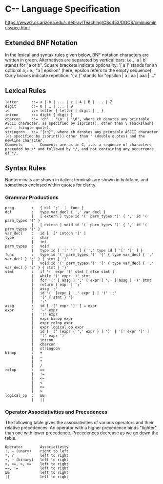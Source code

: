 # C-- Language Specification

https://www2.cs.arizona.edu/~debray/Teaching/CSc453/DOCS/cminusminusspec.html

## Extended BNF Notation
In the lexical and syntax rules given below, BNF notation characters are written in green.
Alternatives are separated by vertical bars: i.e., 'a | b' stands for "a or b".
Square brackets indicate optionality: '[ a ]' stands for an optional a, i.e., "a | epsilon" (here, epsilon refers to the empty sequence).
Curly braces indicate repetition: '{ a }' stands for "epsilon | a | aa | aaa | ..."


## Lexical Rules

```
letter	    ::=	a | b | ... | z | A | B | ... | Z
digit	    ::=	0 | 1 | ... | 9
id	        ::=	letter { letter | digit | _ }
intcon	    ::=	digit { digit }
charcon	    ::=	'ch' | '\n' | '\0', where ch denotes any printable ASCII character, as specified by isprint(), other than \ (backslash) and ' (single quote).
stringcon	::=	"{ch}", where ch denotes any printable ASCII character (as specified by isprint()) other than " (double quotes) and the newline character.
Comments	 	Comments are as in C, i.e. a sequence of characters preceded by /* and followed by */, and not containing any occurrence of */.
```

## Syntax Rules

Nonterminals are shown in italics; terminals are shown in boldface, and sometimes enclosed within quotes for clarity.

### Grammar Productions

```
prog	    :	{ dcl ';'  |  func }
dcl	        :	type var_decl { ',' var_decl }
 	        |	[ extern ] type id '(' parm_types ')' { ',' id '(' parm_types ')' }
 	        |	[ extern ] void id '(' parm_types ')' { ',' id '(' parm_types ')' }
var_decl	:	id [ '[' intcon ']' ]
type	    :	char
 	        |	int
parm_types	:	void
 	        |	type id [ '[' ']' ] { ',' type id [ '[' ']' ] }
func	    :	type id '(' parm_types ')' '{' { type var_decl { ',' var_decl } ';' } { stmt } '}'
 	        |	void id '(' parm_types ')' '{' { type var_decl { ',' var_decl } ';' } { stmt } '}'
stmt	    :	if '(' expr ')' stmt [ else stmt ]
 	        |	while '(' expr ')' stmt
 	        |	for '(' [ assg ] ';' [ expr ] ';' [ assg ] ')' stmt
 	        |	return [ expr ] ';'
 	        |	assg ';'
 	        |	id '(' [expr { ',' expr } ] ')' ';'
 	        |	'{' { stmt } '}'
 	        |	';'
assg	    :	id [ '[' expr ']' ] = expr
expr	    :	'–' expr
 	        |	'!' expr
 	        |	expr binop expr
 	        |	expr relop expr
 	        |	expr logical_op expr
 	        |	id [ '(' [expr { ',' expr } ] ')' | '[' expr ']' ]
 	        |	'(' expr ')'
 	        |	intcon
 	        |	charcon
 	        |	stringcon
binop	    :	+
 	        |	–
 	        |	*
 	        |	/
relop	    :	==
 	        |	!=
 	        |	<=
 	        |	<
 	        |	>=
 	        |	>
logical_op	:	&&
 	        |	||
```

### Operator Associativities and Precedences
The following table gives the associativities of various operators and their relative precedences. An operator with a higher precedence binds "tighter" than one with lower precedence. Precedences decrease as we go down the table.

```
Operator        Associativity
!, – (unary)    right to left
*, /            left to right
+, – (binary)   left to right
<, <=, >, >=	left to right
==, !=	        left to right
&&              left to right
||              left to right
```
